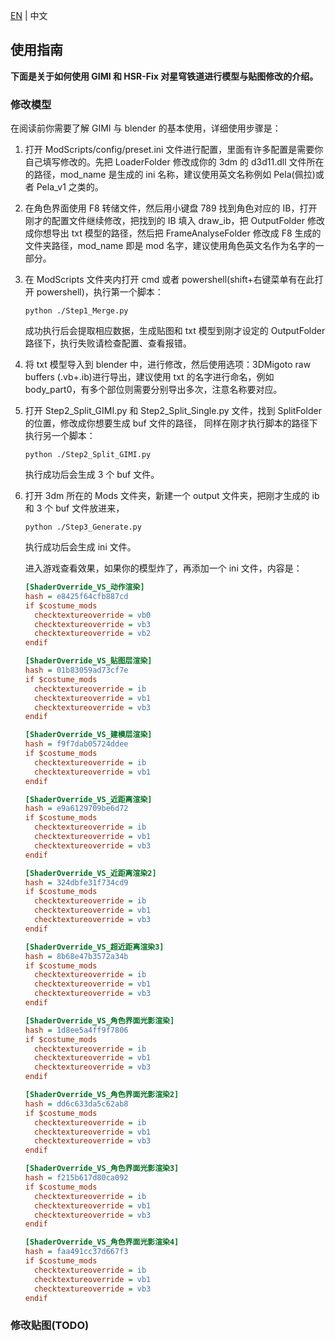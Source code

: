 [EN](UsageInstructions.md) | 中文

## 使用指南

**下面是关于如何使用 GIMI 和 HSR-Fix 对星穹铁道进行模型与贴图修改的介绍。**

### 修改模型

在阅读前你需要了解 GIMI 与 blender 的基本使用，详细使用步骤是：

1. 打开 ModScripts/config/preset.ini 文件进行配置，里面有许多配置是需要你自己填写修改的。先把 LoaderFolder 修改成你的 3dm 的 d3d11.dll 文件所在的路径，mod_name 是生成的 ini 名称，建议使用英文名称例如 Pela(佩拉)或者 Pela_v1 之类的。

2. 在角色界面使用 F8 转储文件，然后用小键盘 789 找到角色对应的 IB，打开刚才的配置文件继续修改，把找到的 IB 填入 draw_ib，把 OutputFolder 修改成你想导出 txt 模型的路径，然后把 FrameAnalyseFolder 修改成 F8 生成的文件夹路径，mod_name 即是 mod 名字，建议使用角色英文名作为名字的一部分。

3. 在 ModScripts 文件夹内打开 cmd 或者 powershell(shift+右键菜单有在此打开 powershell)，执行第一个脚本：

   ```
   python ./Step1_Merge.py
   ```

   成功执行后会提取相应数据，生成贴图和 txt 模型到刚才设定的 OutputFolder 路径下，执行失败请检查配置、查看报错。

4. 将 txt 模型导入到 blender 中，进行修改，然后使用选项：3DMigoto raw buffers (.vb+.ib)进行导出，建议使用 txt 的名字进行命名，例如 body_part0，有多个部位则需要分别导出多次，注意名称要对应。

5. 打开 Step2_Split_GIMI.py 和 Step2_Split_Single.py 文件，找到 SplitFolder 的位置，修改成你想要生成 buf 文件的路径， 同样在刚才执行脚本的路径下执行另一个脚本：

   ```
   python ./Step2_Split_GIMI.py
   ```

   执行成功后会生成 3 个 buf 文件。

6. 打开 3dm 所在的 Mods 文件夹，新建一个 output 文件夹，把刚才生成的 ib 和 3 个 buf 文件放进来，

   ```
   python ./Step3_Generate.py
   ```

   执行成功后会生成 ini 文件。

   进入游戏查看效果，如果你的模型炸了，再添加一个 ini 文件，内容是：

   ```ini
   [ShaderOverride_VS_动作渲染]
   hash = e8425f64cfb887cd
   if $costume_mods
     checktextureoverride = vb0
     checktextureoverride = vb3
     checktextureoverride = vb2
   endif

   [ShaderOverride_VS_贴图层渲染]
   hash = 01b83059ad73cf7e
   if $costume_mods
     checktextureoverride = ib
     checktextureoverride = vb1
     checktextureoverride = vb3
   endif

   [ShaderOverride_VS_建模层渲染]
   hash = f9f7dab05724ddee
   if $costume_mods
     checktextureoverride = ib
     checktextureoverride = vb1
   endif

   [ShaderOverride_VS_近距离渲染]
   hash = e9a6129709be6d72
   if $costume_mods
     checktextureoverride = ib
     checktextureoverride = vb1
     checktextureoverride = vb3
   endif

   [ShaderOverride_VS_近距离渲染2]
   hash = 324dbfe31f734cd9
   if $costume_mods
     checktextureoverride = ib
     checktextureoverride = vb1
     checktextureoverride = vb3
   endif

   [ShaderOverride_VS_超近距离渲染3]
   hash = 8b68e47b3572a34b
   if $costume_mods
     checktextureoverride = ib
     checktextureoverride = vb1
     checktextureoverride = vb3
   endif

   [ShaderOverride_VS_角色界面光影渲染]
   hash = 1d8ee5a4ff9f7806
   if $costume_mods
     checktextureoverride = ib
     checktextureoverride = vb1
     checktextureoverride = vb3
   endif

   [ShaderOverride_VS_角色界面光影渲染2]
   hash = dd6c633da5c62ab8
   if $costume_mods
     checktextureoverride = ib
     checktextureoverride = vb1
     checktextureoverride = vb3
   endif

   [ShaderOverride_VS_角色界面光影渲染3]
   hash = f215b617d80ca092
   if $costume_mods
     checktextureoverride = ib
     checktextureoverride = vb1
     checktextureoverride = vb3
   endif

   [ShaderOverride_VS_角色界面光影渲染4]
   hash = faa491cc37d667f3
   if $costume_mods
     checktextureoverride = ib
     checktextureoverride = vb1
     checktextureoverride = vb3
   endif
   ```

### 修改贴图(TODO)
